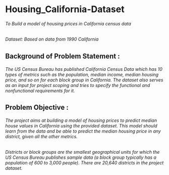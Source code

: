 # Housing_California-Dataset

###### To Build a model of housing prices in California census data

###### Dataset: Based on data from 1990 California

## Background of Problem Statement :

###### The US Census Bureau has published California Census Data which has 10 types of metrics such as the population, median income, median housing price, and so on for each block group in California. The dataset also serves as an input for project scoping and tries to specify the functional and nonfunctional requirements for it.

## Problem Objective :

###### The project aims at building a model of housing prices to predict median house values in California using the provided dataset. This model should learn from the data and be able to predict the median housing price in any district, given all the other metrics. 
###### Districts or block groups are the smallest geographical units for which the US Census Bureau publishes sample data (a block group typically has a population of 600 to 3,000 people). There are 20,640 districts in the project dataset.
